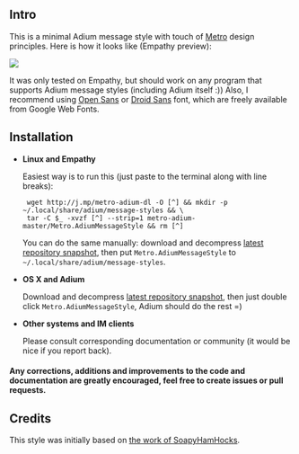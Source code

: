 ## Intro
This is a minimal Adium message style with touch of [Metro](http://en.wikipedia.org/wiki/Metro_%28design_language%29) design principles. Here is how it looks like (Empathy preview):

![](https://dl.dropbox.com/u/1401886/img/metro-adium.png)

It was only tested on Empathy, but should work on any program that supports Adium message styles (including Adium itself :)) Also, I recommend using [Open Sans](http://www.google.com/webfonts#UsePlace:use/Collection:Open+Sans) or [Droid Sans](http://www.google.com/webfonts#UsePlace:use/Collection:Droid+Sans) font, which are freely available from Google Web Fonts.


## Installation
 - **Linux and Empathy**

    Easiest way is to run this (just paste to the terminal along with line breaks):

        wget http://j.mp/metro-adium-dl -O [^] && mkdir -p ~/.local/share/adium/message-styles && \
        tar -C $_ -xvzf [^] --strip=1 metro-adium-master/Metro.AdiumMessageStyle && rm [^]

    You can do the same manually: download and decompress [latest repository snapshot](http://j.mp/metro-adium-dl), then put `Metro.AdiumMessageStyle` to `~/.local/share/adium/message-styles`.

 - **OS X and Adium**

    Download and decompress [latest repository snapshot](http://j.mp/metro-adium-dl), then just double click `Metro.AdiumMessageStyle`, Adium should do the rest =)

 - **Other systems and IM clients**

    Please consult corresponding documentation or community (it would be nice if you report back).

#### Any corrections, additions and improvements to the code and documentation are greatly encouraged, feel free to create issues or pull requests.

## Credits
This style was initially based on [the work of SoapyHamHocks](http://soapyhamhocks.deviantart.com/art/Windows-8-Messaging-style-332289807).
